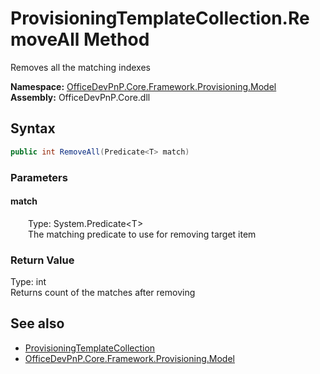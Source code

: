 # ProvisioningTemplateCollection.RemoveAll Method  
 Removes all the matching indexes   

**Namespace:** [OfficeDevPnP.Core.Framework.Provisioning.Model](OfficeDevPnP.Core.Framework.Provisioning.Model.md)  
**Assembly:** OfficeDevPnP.Core.dll  
## Syntax
```C#
public int RemoveAll(Predicate<T> match)
```
### Parameters
#### match  
&emsp;&emsp;Type: System.Predicate&lt;T&gt;  
&emsp;&emsp;The matching predicate to use for removing target item  

  

### Return Value
Type: int  
Returns count of the matches after removing  


## See also
- [ProvisioningTemplateCollection](OfficeDevPnP.Core.Framework.Provisioning.Model.ProvisioningTemplateCollection.md) 
- [OfficeDevPnP.Core.Framework.Provisioning.Model](OfficeDevPnP.Core.Framework.Provisioning.Model.md) 
